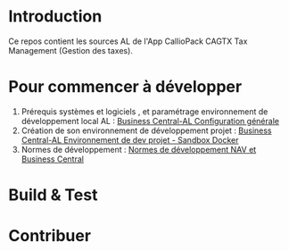 # Introduction 
Ce repos contient les sources AL de l'App CallioPack CAGTX Tax Management (Gestion des taxes).

# Pour commencer à développer 
1. Prérequis systèmes et logiciels , et paramétrage environnement de développement local AL : [Business Central-AL Configuration générale](https://3lionline.sharepoint.com/teams/projectsv2/ressources/Documents%20administration/Business%20Central-AL%20Configuration%20g%C3%A9n%C3%A9rale.pptx?d=wae4701a7eee64c068e0e80c285905e01)
2. Création de son environnement de développement projet​ : [Business Central-AL Environnement de dev projet - Sandbox Docker](https://3lionline.sharepoint.com/teams/projectsv2/ressources/Documents%20administration/Business%20Central-AL%20Environnement%20de%20dev%20projet%20-%20Sandbox%20Docker.pptx?d=wf690e31ab7654262a3249dc5eaf112f3)
3. Normes de développement : [Normes de développement NAV et Business Central](https://3lionline.sharepoint.com/teams/projectsv2/ressources/SitePages/Normes%20de%20d%C3%A9veloppement%20NAV%20et%20Business%20Central.aspx) 

# Build & Test

# Contribuer
